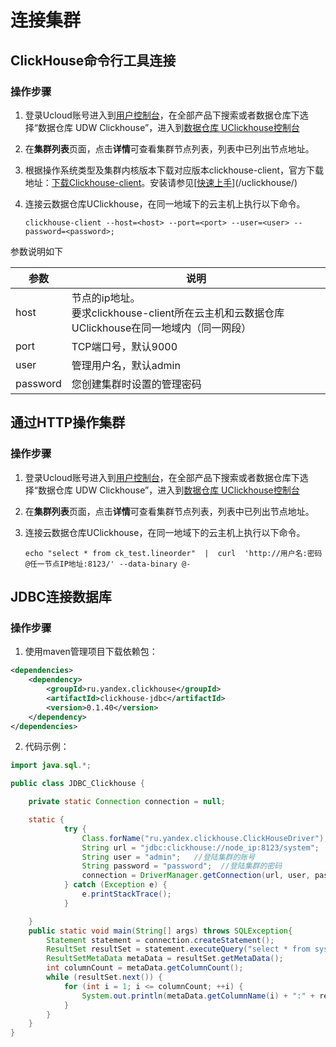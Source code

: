 # 连接集群

## ClickHouse命令行工具连接

### 操作步骤

  1. 登录Ucloud账号进入到[用户控制台](https://passport.ucloud.cn/#login)，在全部产品下搜索或者数据仓库下选择“数据仓库 UDW Clickhouse”，进入到[数据仓库 UClickhouse控制台](https://console.ucloud.cn/udw/clickhouse)

  2. 在**集群列表**页面，点击**详情**可查看集群节点列表，列表中已列出节点地址。

  3. 根据操作系统类型及集群内核版本下载对应版本clickhouse-client，官方下载地址：[下载Clickhouse-client](https://packages.clickhouse.com/rpm/lts/)。安装请参见[[快速上手](/uclickhouse/gettingstart)](/uclickhouse/)

  4. 连接云数据仓库UClickhouse，在同一地域下的云主机上执行以下命令。

     ```
     clickhouse-client --host=<host> --port=<port> --user=<user> --password=<password>; 
     ```

参数说明如下

| 参数     | 说明                                                         |
| -------- | ------------------------------------------------------------ |
| host     | 节点的ip地址。<br />要求clickhouse-client所在云主机和云数据仓库 UClickhouse在同一地域内（同一网段） |
| port     | TCP端口号，默认9000                                          |
| user     | 管理用户名，默认admin                                        |
| password | 您创建集群时设置的管理密码                                   |

## 通过HTTP操作集群

### 操作步骤

  1. 登录Ucloud账号进入到[用户控制台](https://passport.ucloud.cn/#login)，在全部产品下搜索或者数据仓库下选择“数据仓库 UDW Clickhouse”，进入到[数据仓库 UClickhouse控制台](https://console.ucloud.cn/udw/clickhouse)

  2. 在**集群列表**页面，点击**详情**可查看集群节点列表，列表中已列出节点地址。

  3. 连接云数据仓库UClickhouse，在同一地域下的云主机上执行以下命令。

     ```
     echo "select * from ck_test.lineorder"  |  curl  'http://用户名:密码@任一节点IP地址:8123/' --data-binary @-
     ```

## JDBC连接数据库

### 操作步骤

1. 使用maven管理项目下载依赖包：

```xml
<dependencies>
    <dependency>
        <groupId>ru.yandex.clickhouse</groupId>
        <artifactId>clickhouse-jdbc</artifactId>
        <version>0.1.40</version>
    </dependency>
</dependencies>
```

2. 代码示例：

```java
import java.sql.*;

public class JDBC_Clickhouse {

    private static Connection connection = null;

    static {
            try {
                Class.forName("ru.yandex.clickhouse.ClickHouseDriver");   //加载驱动包
                String url = "jdbc:clickhouse://node_ip:8123/system";   //访问url路径，node_ip为访问节点ip
                String user = "admin";   //登陆集群的账号
                String password = "password";  //登陆集群的密码
                connection = DriverManager.getConnection(url, user, password);
            } catch (Exception e) {
                e.printStackTrace();
            }

    }
    public static void main(String[] args) throws SQLException{
        Statement statement = connection.createStatement();
        ResultSet resultSet = statement.executeQuery("select * from system.clusters");
        ResultSetMetaData metaData = resultSet.getMetaData();
        int columnCount = metaData.getColumnCount();
        while (resultSet.next()) {
            for (int i = 1; i <= columnCount; ++i) {
                System.out.println(metaData.getColumnName(i) + ":" + resultSet.getString(i));
            }
        }
    }
}
```

